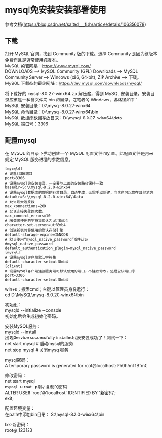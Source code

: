 # mysql免安装安装部署使用  
参考文档(https://blog.csdn.net/salted___fish/article/details/106356078)  

## 下载  
打开 MySQL 官网，找到 Community 版的下载。选择 Community 是因为该版本免费而且是通常使用的版本。  
MySQL 的官网是：https://www.mysql.com/  
DOWNLOADS --> MySQL Community (GPL) Downloads --> MySQL Community Server --> Windows (x86, 64-bit), ZIP Archive --> 下载。  
MySQL 下载处的最终网址：https://dev.mysql.com/downloads/mysql/  

将下载好的 mysql-8.0.27-winx64.zip 解压缩，得到 MySQL 安装目录。安装目录应该是一种含文件夹 bin 的目录。在笔者的 Windows，各路径如下：  
MySQL 安装目录：D:\mysql-8.0.27-winx64  
MySQL 命令目录：D:\mysql-8.0.27-winx64\bin  
MySQL 数据库数据存放目录：D:\mysql-8.0.27-winx64\data  
MySQL 端口号：3306  

## 配置mysql  
在 MySQL 的目录下手动创建一个 MySQL 配置文件 my.ini。此配置文件是用来规定 MySQL 服务进程的参数信息。  
```shell  
[mysqld]
# 设置3306端口
port=3306
# 设置mysql的安装目录，一定要与上面的安装路径保持一致
basedir=S:\\mysql-8.2.0-winx64
# 设置mysql数据库的数据的存放目录，自动生成，无需手动创建，当然也可以放在其他地方
datadir=S:\\mysql-8.2.0-winx64\\Data
# 允许最大连接数
max_connections=200
# 允许连接失败的次数。
max_connect_errors=10
# 服务端使用的字符集默认为utf8mb4
character-set-server=utf8mb4
# 创建新表时将使用的默认存储引擎
default-storage-engine=INNODB
# 默认使用“mysql_native_password”插件认证
#mysql_native_password
default_authentication_plugin=mysql_native_password
[mysql]
# 设置mysql客户端默认字符集
default-character-set=utf8mb4
[client]
# 设置mysql客户端连接服务端时默认使用的端口，不建议修改，这是公认端口号
port=3306
default-character-set=utf8mb4
```

win+s；搜索cmd；右键以管理员身份运行：  
cd D:\MySQL\mysql-8.0.20-winx64\bin  

初始化：  
mysqld --initialize --console  
初始化后会生成初始化密码。  

安装MySQL服务：  
mysqld --install  
出现Service successfully installed代表安装成功了！测试一下：  
	net start mysql  # 启动mysql的服务  
	net stop mysql   # 关闭mysql服务  

mysql密码：  
A temporary password is generated for root@localhost: Ph0h!mT1BfmC  

修改密码：  
net start mysql  
mysql -u root -p刚才复制的密码   
ALTER USER 'root'@'localhost' IDENTIFIED BY '新密码';  
exit;  

配置环境变量：  
在path中添加bin目录： S:\mysql-8.2.0-winx64\bin  

lxk-新密码：  
root@_123123  
